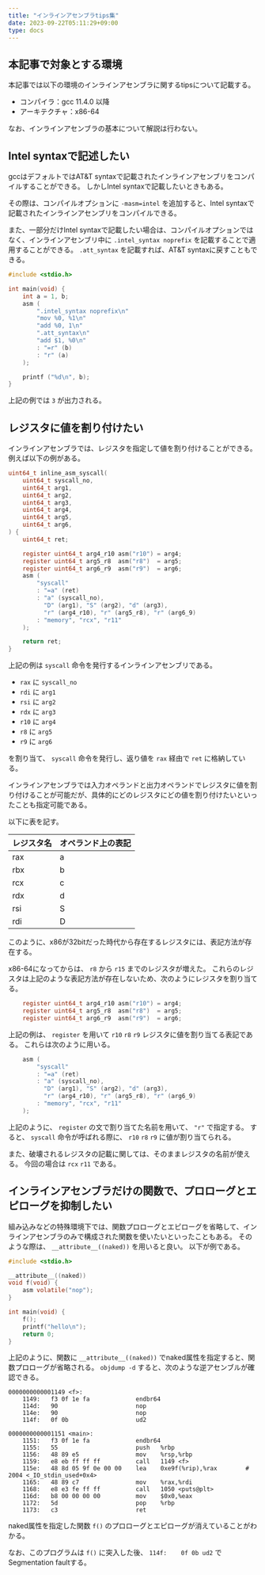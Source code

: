 ```yaml
---
title: "インラインアセンブラtips集"
date: 2023-09-22T05:11:29+09:00
type: docs
---
```


## 本記事で対象とする環境

本記事では以下の環境のインラインアセンブラに関するtipsについて記載する。

- コンパイラ：gcc 11.4.0 以降
- アーキテクチャ：x86-64

なお、インラインアセンブラの基本について解説は行わない。

## Intel syntaxで記述したい

gccはデフォルトではAT&T syntaxで記載されたインラインアセンブリをコンパイルすることができる。
しかしIntel syntaxで記載したいときもある。

その際は、コンパイルオプションに `-masm=intel` を追加すると、Intel syntaxで記載されたインラインアセンブリをコンパイルできる。

また、一部分だけIntel syntaxで記載したい場合は、コンパイルオプションではなく、インラインアセンブリ中に `.intel_syntax noprefix` を記載することで適用することができる。
`.att_syntax` を記載すれば、AT&T syntaxに戻すこともできる。

```c
#include <stdio.h>

int main(void) {
	int a = 1, b;
	asm (
		".intel_syntax noprefix\n"
		"mov %0, %1\n"
		"add %0, 1\n"
		".att_syntax\n"
		"add $1, %0\n"
		: "=r" (b)
		: "r" (a)
	);

	printf ("%d\n", b);
}
```

上記の例では `3` が出力される。

## レジスタに値を割り付けたい

インラインアセンブラでは、レジスタを指定して値を割り付けることができる。
例えば以下の例がある。

```c
uint64_t inline_asm_syscall(
    uint64_t syscall_no,
    uint64_t arg1,
    uint64_t arg2,
    uint64_t arg3,
    uint64_t arg4,
    uint64_t arg5,
    uint64_t arg6,
) {
    uint64_t ret;

    register uint64_t arg4_r10 asm("r10") = arg4;
    register uint64_t arg5_r8  asm("r8")  = arg5;
    register uint64_t arg6_r9  asm("r9")  = arg6;
    asm (
        "syscall"
        : "=a" (ret)
        : "a" (syscall_no),
          "D" (arg1), "S" (arg2), "d" (arg3),
          "r" (arg4_r10), "r" (arg5_r8), "r" (arg6_9)
        : "memory", "rcx", "r11"
    );

    return ret;
}
```

上記の例は `syscall` 命令を発行するインラインアセンブリである。

- `rax` に `syscall_no`
- `rdi` に `arg1`
- `rsi` に `arg2`
- `rdx` に `arg3`
- `r10` に `arg4`
- `r8` に `arg5`
- `r9` に `arg6`

を割り当て、 `syscall` 命令を発行し、返り値を `rax` 経由で `ret` に格納している。

インラインアセンブラでは入力オペランドと出力オペランドでレジスタに値を割り付けることが可能だが、具体的にどのレジスタにどの値を割り付けたいといったことも指定可能である。

以下に表を記す。

| レジスタ名 | オペランド上の表記 |
| ---------- | ------------------ |
| rax        | a                  |
| rbx        | b                  |
| rcx        | c                  |
| rdx        | d                  |
| rsi        | S                  |
| rdi        | D                  |

このように、x86が32bitだった時代から存在するレジスタには、表記方法が存在する。

x86-64になってからは、 `r8` から `r15` までのレジスタが増えた。
これらのレジスタは上記のような表記方法が存在しないため、次のようにレジスタを割り当てる。

```c
    register uint64_t arg4_r10 asm("r10") = arg4;
    register uint64_t arg5_r8  asm("r8")  = arg5;
    register uint64_t arg6_r9  asm("r9")  = arg6;
```

上記の例は、 `register` を用いて `r10` `r8` `r9` レジスタに値を割り当てる表記である。
これらは次のように用いる。

```c
    asm (
        "syscall"
        : "=a" (ret)
        : "a" (syscall_no),
          "D" (arg1), "S" (arg2), "d" (arg3),
          "r" (arg4_r10), "r" (arg5_r8), "r" (arg6_9)
        : "memory", "rcx", "r11"
    );
```

上記のように、 `register` の文で割り当てた名前を用いて、 `"r"` で指定する。
すると、 `syscall` 命令が呼ばれる際に、 `r10` `r8` `r9` に値が割り当てられる。

また、破壊されるレジスタの記載に関しては、そのままレジスタの名前が使える。
今回の場合は `rcx` `r11` である。

## インラインアセンブラだけの関数で、プロローグとエピローグを抑制したい

組み込みなどの特殊環境下では、関数プロローグとエピローグを省略して、インラインアセンブラのみで構成された関数を使いたいといったこともある。
そのような際は、 `__attribute__((naked))` を用いると良い。
以下が例である。

```c
#include <stdio.h>

__attribute__((naked))
void f(void) {
	asm volatile("nop");
}

int main(void) {
	f();
	printf("hello\n");
	return 0;
}
```

上記のように、関数に `__attribute__((naked))` でnaked属性を指定すると、関数プロローグが省略される。
`objdump -d` すると、次のような逆アセンブルが確認できる。

```
0000000000001149 <f>:
    1149:	f3 0f 1e fa          	endbr64 
    114d:	90                   	nop
    114e:	90                   	nop
    114f:	0f 0b                	ud2    

0000000000001151 <main>:
    1151:	f3 0f 1e fa          	endbr64 
    1155:	55                   	push   %rbp
    1156:	48 89 e5             	mov    %rsp,%rbp
    1159:	e8 eb ff ff ff       	call   1149 <f>
    115e:	48 8d 05 9f 0e 00 00 	lea    0xe9f(%rip),%rax        # 2004 <_IO_stdin_used+0x4>
    1165:	48 89 c7             	mov    %rax,%rdi
    1168:	e8 e3 fe ff ff       	call   1050 <puts@plt>
    116d:	b8 00 00 00 00       	mov    $0x0,%eax
    1172:	5d                   	pop    %rbp
    1173:	c3                   	ret    
```

naked属性を指定した関数 `f()` のプロローグとエピローグが消えていることがわかる。

なお、このプログラムは `f()` に突入した後、 `114f:	0f 0b ud2` でSegmentation faultする。
